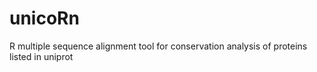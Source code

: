# unicoRn
 R multiple sequence alignment tool for conservation analysis of proteins listed in uniprot
